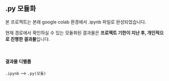 ## .py 모듈화

본 프로젝트는 본래 google colab 환경에서 .ipynb 파일로 완성되었습니다.

현재 경로에서 확인하실 수 있는 모듈화된 결과물은 **프로젝트 기한이 지난 후, 개인적으로 진행한 결과물**입니다.

<br>

#### 결과물 디벨롭
`.ipynb` --> `.py(모듈)`
